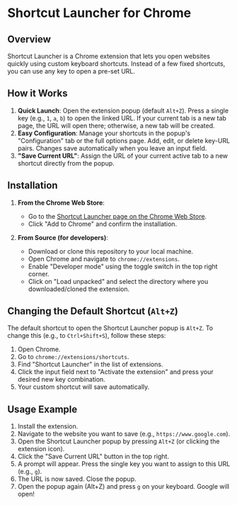# Shortcut Launcher for Chrome

## Overview

Shortcut Launcher is a Chrome extension that lets you open websites quickly using custom keyboard shortcuts. Instead of a few fixed shortcuts, you can use any key to open a pre-set URL.

## How it Works

1.  **Quick Launch**: Open the extension popup (default `Alt+Z`). Press a single key (e.g., `1`, `a`, `b`) to open the linked URL. If your current tab is a new tab page, the URL will open there; otherwise, a new tab will be created.
2.  **Easy Configuration**: Manage your shortcuts in the popup's "Configuration" tab or the full options page. Add, edit, or delete key-URL pairs. Changes save automatically when you leave an input field.
3.  **"Save Current URL"**: Assign the URL of your current active tab to a new shortcut directly from the popup.

## Installation

1.  **From the Chrome Web Store**:
    *   Go to the [Shortcut Launcher page on the Chrome Web Store](CHROME_WEB_STORE_URL_HERE).
    *   Click "Add to Chrome" and confirm the installation.

2.  **From Source (for developers)**:
    *   Download or clone this repository to your local machine.
    *   Open Chrome and navigate to `chrome://extensions`.
    *   Enable "Developer mode" using the toggle switch in the top right corner.
    *   Click on "Load unpacked" and select the directory where you downloaded/cloned the extension.

## Changing the Default Shortcut (`Alt+Z`)

The default shortcut to open the Shortcut Launcher popup is `Alt+Z`. To change this (e.g., to `Ctrl+Shift+S`), follow these steps:

1.  Open Chrome.
2.  Go to `chrome://extensions/shortcuts`.
3.  Find "Shortcut Launcher" in the list of extensions.
4.  Click the input field next to "Activate the extension" and press your desired new key combination.
5.  Your custom shortcut will save automatically.

## Usage Example

1.  Install the extension.
2.  Navigate to the website you want to save (e.g., `https://www.google.com`).
3.  Open the Shortcut Launcher popup by pressing `Alt+Z` (or clicking the extension icon).
4.  Click the "Save Current URL" button in the top right.
5.  A prompt will appear. Press the single key you want to assign to this URL (e.g., `g`).
6.  The URL is now saved. Close the popup.
7.  Open the popup again (Alt+Z) and press `g` on your keyboard. Google will open!